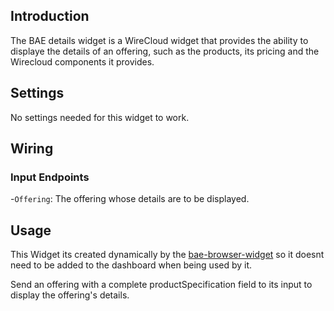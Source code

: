 ## Introduction

The BAE details widget is a WireCloud widget that provides the ability to displaye the details of an offering, such as the products, its pricing and the Wirecloud components it provides.

## Settings

No settings needed for this widget to work.

## Wiring

### Input Endpoints

-`Offering`: The offering whose details are to be displayed.

## Usage

This Widget its created dynamically by the [bae-browser-widget](https://github.com/Wirecloud/bae-browser-widget) so it doesnt need to be added to the dashboard when being used by it.

Send an offering with a complete productSpecification field to its input to display the offering's details.
